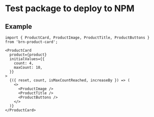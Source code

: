 # Test package to deploy to NPM

## Example

```
import { ProductCard, ProductImage, ProductTitle, ProductButtons } from 'brn-product-card';
```

```
<ProductCard
  product={product}
  initialValues={{
    count: 4,
    maxCount: 10,
  }}
>
  {({ reset, count, isMaxCountReached, increaseBy }) => (
    <>
      <ProductImage />
      <ProductTitle />
      <ProductButtons />
    </>
  )}
</ProductCard>
```
